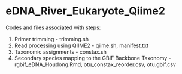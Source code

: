 # eDNA_River_Eukaryote_Qiime2

Codes and files associated with steps:
1. Primer trimming - trimming.sh
2. Read processing using QIIME2 - qiime.sh, manifest.txt
3. Taxonomic assignments - constax.sh
4. Secondary species mapping to the GBIF Backbone Taxonomy - rgbif_eDNA_Houdong.Rmd, otu_constax_reorder.csv, otu.gbif.csv
